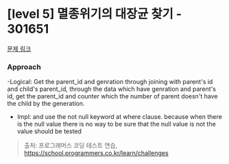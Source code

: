 # [level 5] 멸종위기의 대장균 찾기 - 301651 

[문제 링크](https://school.programmers.co.kr/learn/courses/30/lessons/301651) 

### Approach
-Logical: Get the parent_id and genration through joining with parent's id and child's parent_id, through the data which have genration and parent's id, get the parent_id and counter which the number of parent doesn't have the child by the generation.

- Impl: 
and use the not null keyword at where clause. because when there is the null value there is no way to be sure that the null value is not the value should be tested


> 출처: 프로그래머스 코딩 테스트 연습, https://school.programmers.co.kr/learn/challenges
